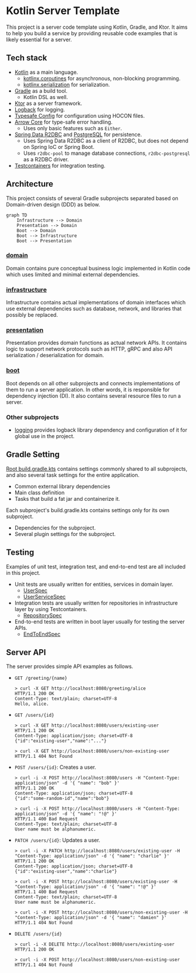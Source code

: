 # Kotlin Server Template
This project is a server code template using Kotlin, Gradle, and Ktor.
It aims to help you build a service by providing reusable code examples that is likely essential for a server.

## Tech stack
* [Kotlin](https://kotlinlang.org) as a main language.
  * [kotlinx.coroutines](https://github.com/Kotlin/kotlinx.coroutines) for asynchronous, non-blocking programming.
  * [kotlinx.serialization](https://github.com/Kotlin/kotlinx.serialization) for serialization.
* [Gradle](https://gradle.org) as a build tool.
  * Kotlin DSL as well.
* [Ktor](https://ktor.io) as a server framework.
* [Logback](https://logback.qos.ch) for logging.
* [Typesafe Config](https://github.com/lightbend/config) for configuration using HOCON files.
* [Arrow Core](https://arrow-kt.io/docs/core/) for type-safe error handling.
  * Uses only basic features such as `Either`.
* [Spring Data R2DBC](https://spring.io/projects/spring-data-r2dbc) and [PostgreSQL](http://postgresql.org) for persistence.
  * Uses Spring Data R2DBC as a client of R2DBC, but does not depend on Spring IoC or Spring Boot.
  * Uses `r2dbc-pool` to manage database connections, `r2dbc-postgresql` as a R2DBC driver.
* [Testcontainers](https://www.testcontainers.org) for integration testing.

## Architecture
This project consists of several Gradle subprojects separated based on Domain-driven design (DDD) as below.
```mermaid
graph TD
    Infrastructure --> Domain
    Presentation --> Domain
    Boot --> Domain
    Boot --> Infrastructure
    Boot --> Presentation
```
### [domain](subproject/domain)
Domain contains pure conceptual business logic implemented in Kotlin code which uses limited and minimal external dependencies.
### [infrastructure](subproject/infrastructure)
Infrastructure contains actual implementations of domain interfaces which use external dependencies such as database, network, and libraries that possibly be replaced.
### [presentation](subproject/presentation)
Presentation provides domain functions as actual network APIs.
It contains logic to support network protocols such as HTTP, gRPC and also API serialization / deserialization for domain.
### [boot](subproject/boot)
Boot depends on all other subprojects and connects implementations of them to run a server application.
In other words, it is responsible for dependency injection (DI).
It also contains several resource files to run a server.
### Other subprojects
* [logging](subproject/logging) provides logback library dependency and configuration of it for global use in the project.

## Gradle Setting
[Root build.gradle.kts](build.gradle.kts) contains settings commonly shared to all subprojects, and also several task settings for the entire application.
* Common external library dependencies
* Main class definition
* Tasks that build a fat jar and containerize it.

Each subproject's build.gradle.kts contains settings only for its own subproject.
* Dependencies for the subproject.
* Several plugin settings for the subproject.

## Testing
Examples of unit test, integration test, and end-to-end test are all included in this project.
* Unit tests are usually written for entities, services in domain layer.
  * [UserSpec](subproject/domain/src/test/kotlin/io/github/doohochang/ktserver/entity/UserSpec.kt)
  * [UserServiceSpec](subproject/domain/src/test/kotlin/io/github/doohochang/ktserver/service/UserServiceSpec.kt)
* Integration tests are usually written for repositories in infrastructure layer by using Testcontainers.
  * [RepositorySpec](subproject/infrastructure/src/test/kotlin/io/github/doohochang/ktserver/repository/RepositorySpec.kt)
* End-to-end tests are written in boot layer usually for testing the server APIs.
  * [EndToEndSpec](subproject/boot/src/test/kotlin/io/github/doohochang/ktserver/EndToEndTestSpec.kt)

## Server API
The server provides simple API examples as follows.
* `GET /greeting/{name}`
  ```
  > curl -X GET http://localhost:8080/greeting/alice
  HTTP/1.1 200 OK
  Content-Type: text/plain; charset=UTF-8
  Hello, alice.
  ```
* `GET /users/{id}`
  ```
  > curl -X GET http://localhost:8080/users/existing-user
  HTTP/1.1 200 OK
  Content-Type: application/json; charset=UTF-8
  {"id":"existing-user","name":"..."}
  
  > curl -X GET http://localhost:8080/users/non-existing-user
  HTTP/1.1 404 Not Found
  ```
* `POST /users/{id}`: Creates a user.
  ```
  > curl -i -X POST http://localhost:8080/users -H "Content-Type: application/json" -d '{ "name": "bob" }'
  HTTP/1.1 200 OK
  Content-Type: application/json; charset=UTF-8
  {"id":"some-random-id","name":"bob"}
  
  > curl -i -X POST http://localhost:8080/users -H "Content-Type: application/json" -d '{ "name": "!@" }'
  HTTP/1.1 400 Bad Request
  Content-Type: text/plain; charset=UTF-8
  User name must be alphanumeric.
  ```
* `PATCH /users/{id}`: Updates a user.
  ```
  > curl -i -X PATCH http://localhost:8080/users/existing-user -H "Content-Type: application/json" -d '{ "name": "charlie" }'
  HTTP/1.1 200 OK
  Content-Type: application/json; charset=UTF-8
  {"id":"existing-user","name":"charlie"}
  
  > curl -i -X POST http://localhost:8080/users/existing-user -H "Content-Type: application/json" -d '{ "name": "!@" }'
  HTTP/1.1 400 Bad Request
  Content-Type: text/plain; charset=UTF-8
  User name must be alphanumeric.
  
  > curl -i -X POST http://localhost:8080/users/non-existing-user -H "Content-Type: application/json" -d '{ "name": "damien" }'
  HTTP/1.1 404 Not Found
  ```
* `DELETE /users/{id}`
  ```
  > curl -i -X DELETE http://localhost:8080/users/existing-user
  HTTP/1.1 200 OK
  
  > curl -i -X POST http://localhost:8080/users/non-existing-user
  HTTP/1.1 404 Not Found
  ```
